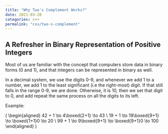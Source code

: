 ```yaml
---
title: "Why Two's Complement Works?"
date: 2021-03-20
categories: c++
permalink: "cxx/two-s-complement"
---
```


## A Refresher in Binary Representation of Positive Integers

Most of us are familiar with the concept that computers store data in binary forms (0 and 1), and that integers can be represented in binary as well.

In a decimal system, we use the digits 0-9, and whenever we add 1 to a number, we add 1 to the least significant (i.e the right-most) digit. If that still falls in the range 0-9, we are done. Otherwise, it is 10, then we set that digit to 0, and add repeat the same process on all the digits to its left.

Example:



\(
\begin{aligned}
42 + 1 \to 4\boxed{2+1} \to 43 \\ 
19 + 1 \to 19\boxed{9+1} \to \boxed{1+1}0 \to 20 \\ 
99 + 1 \to 9\boxed{9+1} \to \boxed{9+1}0 \to 100
\end{aligned}
\)





